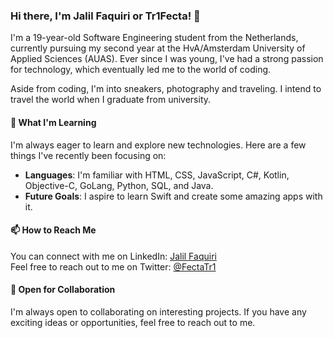 ### Hi there, I'm Jalil Faquiri or Tr1Fecta! 👋

I'm a 19-year-old Software Engineering student from the Netherlands, currently pursuing my second year at the HvA/Amsterdam University of Applied Sciences (AUAS). Ever since I was young, I've had a strong passion for technology, which eventually led me to the world of coding.

Aside from coding, I'm into sneakers, photography and traveling. I intend to travel the world when I graduate from university. 


#### 🌱 What I'm Learning

I'm always eager to learn and explore new technologies. Here are a few things I've recently been focusing on:

- **Languages**: I'm familiar with HTML, CSS, JavaScript, C#, Kotlin, Objective-C, GoLang, Python, SQL, and Java.
- **Future Goals**: I aspire to learn Swift and create some amazing apps with it.

#### 📫 How to Reach Me

You can connect with me on LinkedIn: [Jalil Faquiri](https://www.linkedin.com/in/jalil-faquiri-226553267/)  
Feel free to reach out to me on Twitter: [@FectaTr1](https://twitter.com/FectaTr1)

#### 🤝 Open for Collaboration

I'm always open to collaborating on interesting projects. If you have any exciting ideas or opportunities, feel free to reach out to me.

<!--
**Tr1Fecta-7/Tr1Fecta-7** is a ✨ _special_ ✨ repository because its `README.md` (this file) appears on your GitHub profile.

#### 🌟 Open Source Contributions

I'm an active contributor to open source projects, and I find joy in collaborating with others. Here are a few notable contributions:

- [Project 1](link-to-project-1): Brief description of your contribution.
- [Project 2](link-to-project-2): Brief description of your contribution.
- [Project 3](link-to-project-3): Brief description of your contribution.


Here are some ideas to get you started:

- 🔭 I’m currently working on ...
- 🌱 I’m currently learning ...
- 👯 I’m looking to collaborate on ...
- 🤔 I’m looking for help with ...
- 💬 Ask me about ...
- 📫 How to reach me: ...
- 😄 Pronouns: ...
- ⚡ Fun fact: ...
-->
